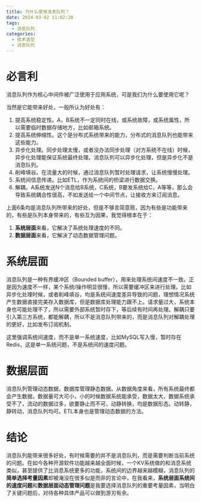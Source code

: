 ```yaml
---
title: 为什么使用消息队列？
date: 2024-03-02 11:02:20
tags:
  - 消息队列
categories:
  - 技术选型
  - 消息队列
---
```


# 必言利

消息队列作为核心中间件被广泛使用于应用系统，可是我们为什么要使用它呢？

当然是它能带来好处，一般所认为好处有：

1. 提高系统稳定性。A，B系统不一定同时在线，或系统故障，或系统属性，所以需要临时数据存储地方，比如邮箱系统。
2. 提高系统伸缩性。这个是分布式系统带来的能力，分布式的消息队列也能带来这些能力。
3. 异步化处理。同步处理太慢，或者没办法同步处理（对方系统不在线）时候，异步化处理能保证系统最终处理。消息队列可以异步化处理，但是异步化不是消息队列。
4. 削峰填谷。在流量大的时候，通过消息队列暂时处理请求，让系统慢慢处理。
5. 系统间信息传递。比如ETL，作为系统间的桥梁进行数据交换。
6. 解耦。A系统发送N个消息给B系统，C系统，B要发系统给C，A等等，那么会导致系统耦合性很高，不如发送给一个中间节点，让接收方来订阅消息。



上面6条均是消息队列所带来的好处，但是不够言简意赅，因为有些是功能带来的，有些是队列本身带来的，有些互为因果，我觉得根本在于：

1. **系统层面**来看，它解决了系统处理速度的不同。
2. **数据层面**来看，它解决了动态数据管理问题。



# 系统层面

消息队列是一种有界缓冲区（Bounded buffer），用来处理系统间速度不一致。正是因为速度不一样，某个系统/操作明显很慢，所以需要缓冲区来进行处理。比如异步化处理时候，或者削峰填谷，均是系统间速度差异导致的问题，理想情况系统产生数据直接完美存入数据库，但是数据库处理能力跟不上。请求量过大，系统本身也可能处理不了，所以需要外部系统暂时存下，等后续有时间再处理。解耦只要引入第三方系统，都能解耦，所以不是消息队列带来的，而是消息队列对解耦处理的更好，比如发布订阅机制。

这里强调系统间速度，而不是单一系统速度，比如MySQL写入慢，暂时存在Redis，这是单一系统问题，不是系统间的速度问题。

# 数据层面

消息队列管理动态数据，数据库管理静态数据。从数据角度来看，所有系统最终都会产生数据，数据量可大可小，小的时候数据系统能承受，数据太大，数据系统承受不了，流动的数据过多，欲要静止而不可，动静转换，均是数据形态。动转静，静转动，消息队列均可。ETL本身也是管理动态数据的方法。

# 结论

消息队列能带来很多好处，有时候需要的并不是消息队列，而是需要判断当前系统的问题。在如今各种开源软件功能越来越全面时候，一个KV系统做的和消息系统类似，甚至提供了比消息系统更多的功能，系统间的边界越来越模糊，消息队列的**简单选择考量因素**却被淹没在很多似是而非的言论中，在我看来，**系统层面系统间的速度问题**和**数据层面动态管理问题**是我要选择消息队列的重要考量因素，当明白了关键问题后，对待各种具体产品可以做到游刃有余。
